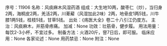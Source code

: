 序号：11906
名称：风痰麻木风湿药酒
组成：大生地10两，酸枣仁（炒），当归身2两，海桐皮2两，羌活2两，川萆薢（风湿加此2味）2两，地骨皮1两5钱，川牛膝1两5钱，桂枝5钱，甘草5钱。
出处：《疡医大全》卷二十八引江仍度方。
主治：风痰麻木，并筋骨疼痛。
加减：None
功效：壮筋骨，健步履。
用法用量：每饮2-3小杯，不宜过多。
制备方法：火酒20斤，窨7日后，即可服。
临床应用：None
各家论述：None
用药禁忌：None
附注：None

